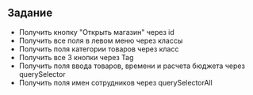 ## Задание
* Получить кнопку "Открыть магазин" через id
* Получить все поля в левом меню через классы
* Получить поля категории товаров через класс
* Получить все 3 кнопки через Tag
* Получить поля ввода товаров, времени и расчета бюджета через querySelector
* Получить поля имен сотрудников через querySelectorAll
